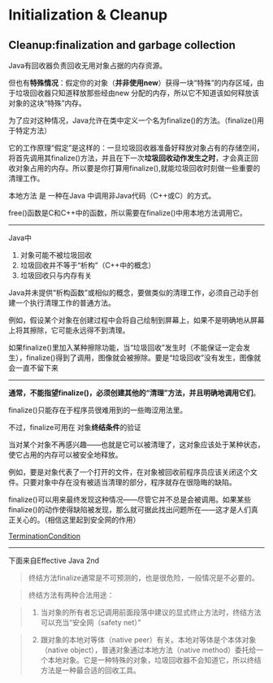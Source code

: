 # Initialization & Cleanup #

## Cleanup:finalization and garbage collection ##

Java有回收器负责回收无用对象占据的内存资源。

但也有**特殊情况**：假定你的对象（**并非使用new**）获得一块“特殊”的内存区域，由于垃圾回收器只知道释放那些经由new 分配的内存，所以它不知道该如何释放该对象的这块“特殊”内存。

为了应对这种情况，Java允许在类中定义一个名为finalize()的方法。（finalize()用于特定方法）

它的工作原理“假定”是这样的：一旦垃圾回收器准备好释放对象占有的存储空间，将首先调用其finalize()方法，并且在下一次**垃圾回收动作发生之时**，才会真正回收对象占用的内存。所以要是你打算用finalize(),就能垃圾回收时刻做一些重要的清理工作。

本地方法 是 一种在Java 中调用非Java代码（C++或C）的方式。

free()函数是C和C++中的函数，所以需要在finalize()中用本地方法调用它。

---

Java中

1. 对象可能不被垃圾回收
2. 垃圾回收并不等于“析构”（C++中的概念）
3. 垃圾回收只与内存有关

Java并未提供“析构函数”或相似的概念，要做类似的清理工作，必须自己动手创建一个执行清理工作的普通方法。

例如，假设某个对象在创建过程中会将自己绘制到屏幕上，如果不是明确地从屏幕上将其擦除，它可能永远得不到清理。

如果finalize()里加入某种擦除功能，当“垃圾回收”发生时（不能保证一定会发生），finalize()得到了调用，图像就会被擦除。要是“垃圾回收”没有发生，图像就会一直不留下来

---

**通常，不能指望finalize()，必须创建其他的“清理”方法，并且明确地调用它们**。

finalize()只能存在于程序员很难用到的一些晦涩用法里。

不过，finalize可用在 对象**终结条件**的验证

当对某个对象不再感兴趣——也就是它可以被清理了，这对象应该处于某种状态，使它占用的内存可以被安全地释放。

例如，要是对象代表了一个打开的文件，在对象被回收前程序员应该关闭这个文件。只要对象中存在没有被适当清理的部分，程序就存在很隐晦的缺陷。

finalize()可以用来最终发现这种情况——尽管它并不总是会被调用。如果某些finalize()的动作使得缺陷被发现，那么就可据此找出问题所在——这才是人们真正关心的。（相信这里起到安全网的作用）

[TerminationCondition](TerminationCondition.java)

---

下面来自Effective Java 2nd

>终结方法finalize通常是不可预测的，也是很危险，一般情况是不必要的。

>终结方法有两种合法用途：

>1. 当对象的所有者忘记调用前面段落中建议的显式终止方法时，终结方法可以充当“安全网（safety net）”

>2. 跟对象的本地对等体（native peer）有关。本地对等体是个本体对象（native object），普通对象通过本地方法（native method）委托给一个本地对象。它是一种特殊的对象，垃圾回收器不会知道它，所以终结方法是一种最合适的回收工具。
